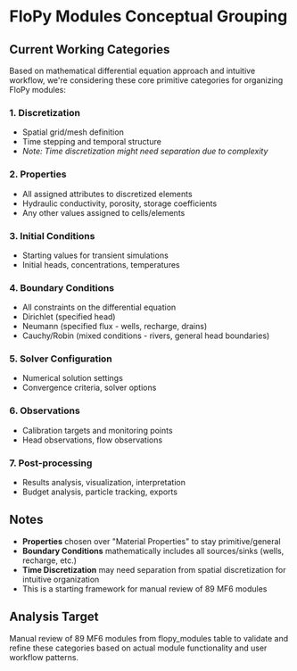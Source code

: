 # FloPy Modules Conceptual Grouping

## Current Working Categories

Based on mathematical differential equation approach and intuitive workflow, we're considering these core primitive categories for organizing FloPy modules:

### 1. **Discretization** 
- Spatial grid/mesh definition
- Time stepping and temporal structure
- *Note: Time discretization might need separation due to complexity*

### 2. **Properties** 
- All assigned attributes to discretized elements
- Hydraulic conductivity, porosity, storage coefficients
- Any other values assigned to cells/elements

### 3. **Initial Conditions**
- Starting values for transient simulations
- Initial heads, concentrations, temperatures

### 4. **Boundary Conditions** 
- All constraints on the differential equation
- Dirichlet (specified head)
- Neumann (specified flux - wells, recharge, drains)
- Cauchy/Robin (mixed conditions - rivers, general head boundaries)

### 5. **Solver Configuration**
- Numerical solution settings
- Convergence criteria, solver options

### 6. **Observations**
- Calibration targets and monitoring points
- Head observations, flow observations

### 7. **Post-processing**
- Results analysis, visualization, interpretation
- Budget analysis, particle tracking, exports

## Notes

- **Properties** chosen over "Material Properties" to stay primitive/general
- **Boundary Conditions** mathematically includes all sources/sinks (wells, recharge, etc.)
- **Time Discretization** may need separation from spatial discretization for intuitive organization
- This is a starting framework for manual review of 89 MF6 modules

## Analysis Target

Manual review of 89 MF6 modules from flopy_modules table to validate and refine these categories based on actual module functionality and user workflow patterns.